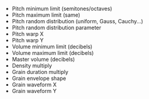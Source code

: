 - Pitch minimum limit (semitones/octaves)
- Pitch maximum limit (same)
- Pitch random distribution (uniform, Gauss, Cauchy...)
- Pitch random distribution parameter
- Pitch warp X
- Pitch warp Y
- Volume minimum limit (decibels)
- Volume maximum limit (decibels)
- Master volume (decibels)
- Density multiply
- Grain duration multiply
- Grain envelope shape
- Grain waveform X
- Grain waveform Y

